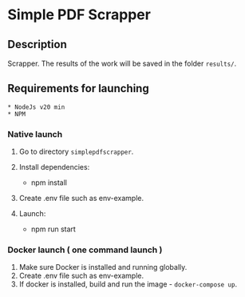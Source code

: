 # Simple PDF Scrapper

## Description

Scrapper. The results of the work will be saved in the folder `results/`.

## Requirements for launching

    * NodeJs v20 min
    * NPM

### Native launch 

1. Go to directory `simplepdfscrapper`.
2. Install dependencies:
 
    * npm install

3. Create .env file such as env-example.  
4. Launch:

    * npm run start

### Docker launch ( one command launch )

1. Make sure Docker is installed and running globally.
2. Create .env file such as env-example.  
3. If docker is installed, build and run the image - `docker-compose up`.